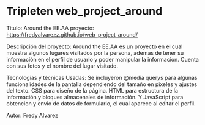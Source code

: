 # Tripleten web_project_around
Titulo: Around the EE.AA
proyecto: https://fredyalvarezz.github.io/web_project_around/


Descripción del proyecto: 
Around the EE.AA es un proyecto en el cual muestra algunos lugares visitados por la persona, ademas de tener su información en el perfil de usuario y poder manipular la informacion.
Cuenta con sus fotos y el nombre del lugar visitado.


Tecnologias y técnicas Usadas: 
Se incluyeron @media querys para algunas funcionalidades de la pantalla dependiendo del tamaño en pixeles y ajustes del texto.
CSS para diseño de la página.
HTML para estructura de la información y bloques almacenales de información.
Y JavaScript para obtencion y envio de datos de formulario, el cual aparece al editar el perfil.


Autor: Fredy Alvarez
